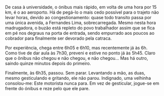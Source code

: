 De casa à universidade, o ónibus mais rápido, em volta de uma hora por 15 km, é o ao aeroporto.
Há de pegá-lo o mais cedo possível para o trajeto não levar horas, devido ao congestionamento:
quase todo transito passa por uma única avenida, a Fernandes Lima, sobrecarregada.
Mesmo nesta hora madrugadora, o buzão está repleto do povo trabalhador assim que se fica em pé nos degraus na porta de entrada, sendo empurrado aos poucos ao cobrador para finalmente ser devorado pela catraca.

Por experiência, chega entre 6h05 e 6h10, mas recentemente já às 6h.
Como tive de dar aula às 7h30, preveni e estive no ponto já às 5h45.
Claro que o ônibus não chegou e não chegou, e não chegou...
Mas há outro, saindo quinze minutos depois do primeiro.

Finalmente, às 6h35, passou.
Sem parar.
Levantando a mão, as duas, mesmo gesticulando e gritando, ele não parou.
Indignado, uma velhinha consolou-me:
Este motorista nunca para.
Em vez de gesticular, jogue-se em frente do ónibus e reze pelo que ele pare.

[//]: # ( É bom saber. )
[//]: # ( Tive de pegar táxi. )
